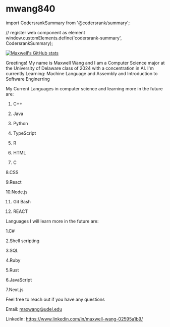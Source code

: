 # mwang840
import CodersrankSummary from '@codersrank/summary';

// register web component as <codersrank-summary> element
window.customElements.define('codersrank-summary', CodersrankSummary);

[![Maxwell's GitHub stats](https://github-readme-stats.vercel.app/api?username=mwang840)](https://github.com/mwang840/github-readme-stats)
<codersrank-summary username="YOUR_USERNAME"></codersrank-summary>

Greetings! My name is Maxwell Wang and I am a  Computer Science major at the University of Delaware class of 2024 with a concentration in AI.
I'm currently Learning: Machine Language and Assembly and Introduction to Software Enginerring

My Current Languages in computer science and learning more in the future are:

1. C++ 

2. Java

3. Python

4. TypeScript 

5. R

6. HTML

7. C

8.CSS

9.React

10.Node.js

11. Git Bash

12. REACT


Languages I will learn more in the future are:

1.C#

2.Shell scripting

3.SQL

4.Ruby

5.Rust

6.JavaScript

7.Next.js

Feel free to reach out if you have any questions 

Email: maxwang@udel.edu

LinkedIn: https://www.linkedin.com/in/maxwell-wang-02595a1b9/



